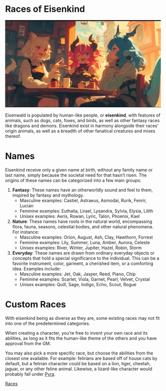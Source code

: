 # Races of Eisenkind

![Untitled](Races-of-Eisenkind/Untitled.png)

Eisenwald is populated by human-like people, or **eisenkind**, with features of animals, such as dogs, cats, foxes, and birds, as well as other fantasy races like dragons and demons. Eisenkind exist in harmony alongside their races’ origin animals, as well as a breadth of other fanatical creatures and mixes thereof.

# Names

Eisenkind receive only a given name at birth, without any family name or last name, simply because the societal need for that hasn’t risen. The origins of these names can be categorized into a few main groups:

1. **Fantasy**: These names have an otherworldly sound and feel to them, inspired by fantasy and mythology.
    - Masculine examples: Castiel, Astraeus, Asmodai, Rurik, Fenrir, Lucian
    - Feminine examples: Euthalia, Lirael, Lysandra, Sylvia, Elysia, Lilith
    - Unisex examples: Aeris, Rowan, Lyric, Talon, Phoenix, Kael
2. **Nature**: These names have roots in the natural world, encompassing flora, fauna, seasons, celestial bodies, and other natural phenomena. For instance:
    - Masculine examples: Orion, August, Ash, Clay, Hawthorn, Forrest
    - Feminine examples: Lily, Summer, Luna, Amber, Aurora, Celeste
    - Unisex examples: River, Winter, Jupiter, Hazel, Robin, Storm
3. **Everyday**: These names are drawn from ordinary everyday objects or concepts that hold a special significance to the individual. This can be a favorite instrument, color, garment, a cherished item, or a comforting idea. Examples include:
    - Masculine examples: Jet, Oak, Jasper, Reed, Piano, Chip
    - Feminine examples: Scarlet, Viola, Garnet, Pearl, Velvet, Crystal
    - Unisex examples: Quill, Sage, Indigo, Echo, Scout, Rogue

# Custom Races

With eisenkind being as diverse as they are, some existing races may not fit into one of the predetermined categories.

When creating a character, you’re free to invent your own race and its abilities, as long as it fits the human-like theme of the others and you have approval from the GM.

You may also pick a more specific race, but choose the abilities from the closest one available. For example: felirians are based off of house cats by default, but a felirian character could be based on a lion, tiger, cheetah, jaguar, or any other feline animal. Likewise, a lizard-like character would probably fall under [Pyra](Races-of-Eisenkind/Races/Pyra.md).

[Races](Races-of-Eisenkind/Races.md)